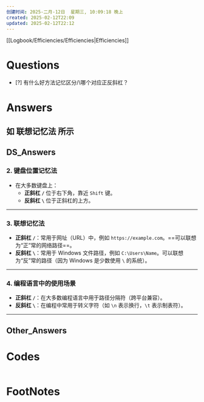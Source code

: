```yaml
---
创建时间: 2025-二月-12日  星期三, 10:09:18 晚上
created: 2025-02-12T22:09
updated: 2025-02-12T22:12
---
```

[[Logbook/Efficiencies/Efficiencies|Efficiencies]]

# Questions

- [?] 有什么好方法记忆区分/\哪个对应正反斜杠？


# Answers
## 如 **联想记忆法** 所示



## DS_Answers

### 2. **键盘位置记忆法**
   - 在大多数键盘上：
     - **正斜杠 `/`** 位于右下角，靠近 `Shift` 键。
     - **反斜杠 `\`** 位于正斜杠的上方。

---

### 3. **联想记忆法**
   - **正斜杠 `/`**：常用于网址（URL）中，例如 `https://example.com`。==可以联想为“正”常的网络路径==。
   - **反斜杠 `\`**：常用于 Windows 文件路径，例如 `C:\Users\Name`。可以联想为“反”常的路径（因为 Windows 是少数使用 `\` 的系统）。

---

### 4. **编程语言中的使用场景**
   - **正斜杠 `/`**：在大多数编程语言中用于路径分隔符（跨平台兼容）。
   - **反斜杠 `\`**：在编程中常用于转义字符（如 `\n` 表示换行，`\t` 表示制表符）。

---

## Other_Answers


# Codes

```python

```



# FootNotes